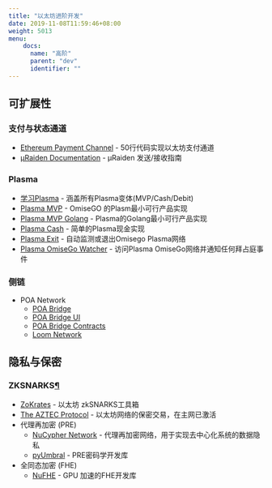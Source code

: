 ```yaml
---
title: "以太坊进阶开发"
date: 2019-11-08T11:59:46+08:00
weight: 5013
menu:
    docs:
      name: "高阶"
      parent: "dev"
      identifier: ""
---
```



## 可扩展性

### 支付与状态通道

- [Ethereum Payment Channel](https://medium.com/@matthewdif/ethereum-payment-channel-in-50-lines-of-code-a94fad2704bc) - 50行代码实现以太坊支付通道
- [µRaiden Documentation](https://microraiden.readthedocs.io/) - µRaiden 发送/接收指南

### Plasma

- [学习Plasma](https://github.com/ethsociety/learn-plasma) - 涵盖所有Plasma变体(MVP/Cash/Debit)
- [Plasma MVP](https://github.com/omisego/plasma-mvp) - OmiseGO 的Plasm最小可行产品实现
- [Plasma MVP Golang](https://github.com/kyokan/plasma) - Plasma的Golang最小可行产品实现
- [Plasma Cash](https://github.com/omisego/plasma-cash) - 简单的Plasma现金实现
- [Plasma Exit](https://github.com/mesg-foundation/application-plasma-exit) - 自动监测或退出Omisego Plasma网络
- [Plasma OmiseGo Watcher](https://github.com/mesg-foundation/service-plasma-omisego-watcher) - 访问Plasma OmiseGo网络并通知任何拜占庭事件

### 侧链

- POA Network
  - [POA Bridge](https://bridge.poa.net/)
  - [POA Bridge UI](https://github.com/poanetwork/bridge-ui)
  - [POA Bridge Contracts](https://github.com/poanetwork/poa-bridge-contracts)
  - [Loom Network](https://github.com/loomnetwork)

## 隐私与保密

### ZKSNARKS[¶](http://localhost:1313/dev/安全分析.html#zksnarks)

- [ZoKrates](https://github.com/Zokrates/ZoKrates) - 以太坊 zkSNARKS工具箱
- [The AZTEC Protocol](https://github.com/AztecProtocol/AZTEC) - 以太坊网络的保密交易，在主网已激活
- 代理再加密 (PRE)
  - [NuCypher Network](https://github.com/nucypher/nucypher) - 代理再加密网络，用于实现去中心化系统的数据隐私
  - [pyUmbral](https://github.com/nucypher/pyumbral) - PRE密码学开发库
- 全同态加密 (FHE)
  - [NuFHE](https://github.com/nucypher/nufhe) - GPU 加速的FHE开发库